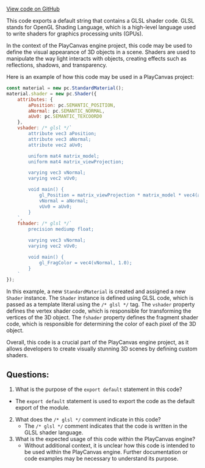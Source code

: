 [View code on GitHub](https://github.com/playcanvas/engine/src/scene/shader-lib/chunks/lit/frag/extension.js)

This code exports a default string that contains a GLSL shader code. GLSL stands for OpenGL Shading Language, which is a high-level language used to write shaders for graphics processing units (GPUs). 

In the context of the PlayCanvas engine project, this code may be used to define the visual appearance of 3D objects in a scene. Shaders are used to manipulate the way light interacts with objects, creating effects such as reflections, shadows, and transparency. 

Here is an example of how this code may be used in a PlayCanvas project:

```javascript
const material = new pc.StandardMaterial();
material.shader = new pc.Shader({
    attributes: {
        aPosition: pc.SEMANTIC_POSITION,
        aNormal: pc.SEMANTIC_NORMAL,
        aUv0: pc.SEMANTIC_TEXCOORD0
    },
    vshader: /* glsl */`
        attribute vec3 aPosition;
        attribute vec3 aNormal;
        attribute vec2 aUv0;

        uniform mat4 matrix_model;
        uniform mat4 matrix_viewProjection;

        varying vec3 vNormal;
        varying vec2 vUv0;

        void main() {
            gl_Position = matrix_viewProjection * matrix_model * vec4(aPosition, 1.0);
            vNormal = aNormal;
            vUv0 = aUv0;
        }
    `,
    fshader: /* glsl */`
        precision mediump float;

        varying vec3 vNormal;
        varying vec2 vUv0;

        void main() {
            gl_FragColor = vec4(vNormal, 1.0);
        }
    `
});
```

In this example, a new `StandardMaterial` is created and assigned a new `Shader` instance. The `Shader` instance is defined using GLSL code, which is passed as a template literal using the `/* glsl */` tag. The `vshader` property defines the vertex shader code, which is responsible for transforming the vertices of the 3D object. The `fshader` property defines the fragment shader code, which is responsible for determining the color of each pixel of the 3D object. 

Overall, this code is a crucial part of the PlayCanvas engine project, as it allows developers to create visually stunning 3D scenes by defining custom shaders.
## Questions: 
 1. What is the purpose of the `export default` statement in this code?
   - The `export default` statement is used to export the code as the default export of the module.
2. What does the `/* glsl */` comment indicate in this code?
   - The `/* glsl */` comment indicates that the code is written in the GLSL shader language.
3. What is the expected usage of this code within the PlayCanvas engine?
   - Without additional context, it is unclear how this code is intended to be used within the PlayCanvas engine. Further documentation or code examples may be necessary to understand its purpose.